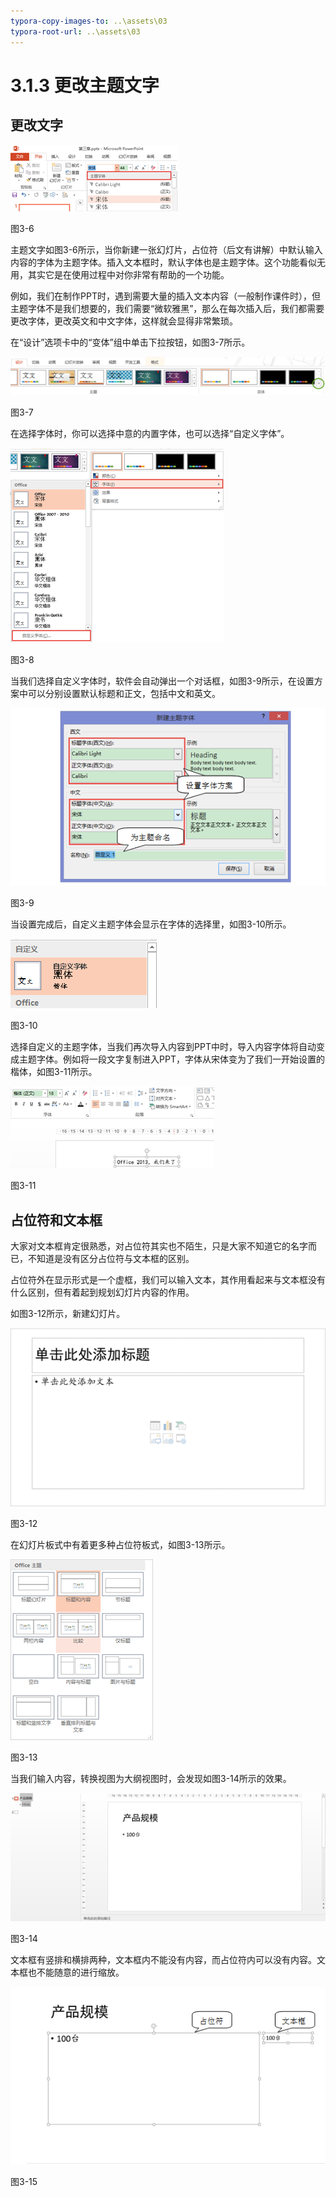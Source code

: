```yaml
---
typora-copy-images-to: ..\assets\03
typora-root-url: ..\assets\03
---
```


# 3.1.3  更改主题文字

## 更改文字

![img](../../../.gitbook/assets/image008%20%284%29.png)

图3-6

主题文字如图3-6所示，当你新建一张幻灯片，占位符（后文有讲解）中默认输入内容的字体为主题字体。插入文本框时，默认字体也是主题字体。这个功能看似无用，其实它是在使用过程中对你非常有帮助的一个功能。

例如，我们在制作PPT时，遇到需要大量的插入文本内容（一般制作课件时），但主题字体不是我们想要的，我们需要“微软雅黑”，那么在每次插入后，我们都需要更改字体，更改英文和中文字体，这样就会显得非常繁琐。

在“设计”选项卡中的“变体”组中单击下拉按钮，如图3-7所示。

![img](../../../.gitbook/assets/image009%20%287%29.png)

图3-7

在选择字体时，你可以选择中意的内置字体，也可以选择“自定义字体”。

![img](../../../.gitbook/assets/image010.png)

图3-8

当我们选择自定义字体时，软件会自动弹出一个对话框，如图3-9所示，在设置方案中可以分别设置默认标题和正文，包括中文和英文。

![1565873680731](../../../.gitbook/assets/1565873680731%20%281%29.png)

图3-9

当设置完成后，自定义主题字体会显示在字体的选择里，如图3-10所示。

![img](../../../.gitbook/assets/image014%20%281%29.png)

图3-10

选择自定义的主题字体，当我们再次导入内容到PPT中时，导入内容字体将自动变成主题字体。例如将一段文字复制进入PPT，字体从宋体变为了我们一开始设置的楷体，如图3-11所示。

![img](../../../.gitbook/assets/image015%20%285%29.png)

图3-11

## **占位符和文本框**

大家对文本框肯定很熟悉，对占位符其实也不陌生，只是大家不知道它的名字而已，不知道是没有区分占位符与文本框的区别。

占位符外在显示形式是一个虚框，我们可以输入文本，其作用看起来与文本框没有什么区别，但有着起到规划幻灯片内容的作用。

如图3-12所示，新建幻灯片。

![img](../../../.gitbook/assets/image016%20%281%29.png)

图3-12

在幻灯片板式中有着更多种占位符板式，如图3-13所示。

![img](../../../.gitbook/assets/image017%20%281%29.png)

图3-13

当我们输入内容，转换视图为大纲视图时，会发现如图3-14所示的效果。

![img](../../../.gitbook/assets/image018%20%281%29.png)

图3-14

文本框有竖排和横排两种，文本框内不能没有内容，而占位符内可以没有内容。文本框也不能随意的进行缩放。

![1565873742768](../../../.gitbook/assets/1565873742768%20%281%29.png)

图3-15

